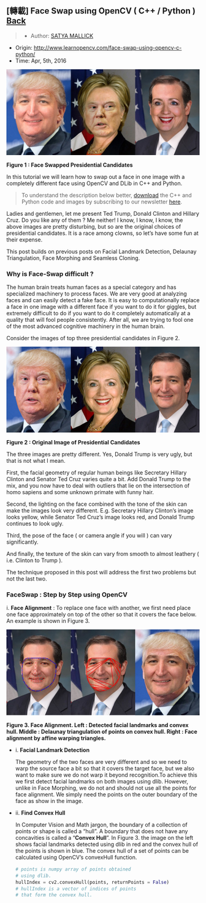 ## [轉載] Face Swap using OpenCV ( C++ / Python ) [Back](./../post.md)

> - Author: [SATYA MALLICK](http://www.learnopencv.com/about/)
- Origin: http://www.learnopencv.com/face-swap-using-opencv-c-python/
- Time: Apr, 5th, 2016

![](./1.jpg)

**Figure 1 : Face Swapped Presidential Candidates**

In this tutorial we will learn how to swap out a face in one image with a completely different face using OpenCV and DLib in C++ and Python.

> To understand the description below better, [download](http://www.learnopencv.com/face-swap-using-opencv-c-python/#download) the C++ and Python code and images by subscribing to our newsletter [here](http://www.learnopencv.com/face-swap-using-opencv-c-python/#download).

Ladies and gentlemen, let me present Ted Trump, Donald Clinton and Hillary Cruz. Do you like any of them ? Me neither! I know, I know, I know, the above images are pretty disturbing, but so are the original choices of presidential candidates. It is a race among clowns, so let’s have some fun at their expense.

This post builds on previous posts on Facial Landmark Detection, Delaunay Triangulation, Face Morphing and Seamless Cloning.

### Why is Face-Swap difficult ?

The human brain treats human faces as a special category and has specialized machinery to process faces. We are very good at analyzing faces and can easily detect a fake face. It is easy to computationally replace a face in one image with a different face if you want to do it for giggles, but extremely difficult to do if you want to do it completely automatically at a quality that will fool people consistently. After all, we are trying to fool one of the most advanced cognitive machinery in the human brain.

Consider the images of top three presidential candidates in Figure 2.

![](./2.jpg)

**Figure 2 : Original Image of Presidential Candidates**

The three images are pretty different. Yes, Donald Trump is very ugly, but that is not what I mean.

First, the facial geometry of regular human beings like Secretary Hillary Clinton and Senator Ted Cruz varies quite a bit. Add Donald Trump to the mix, and you now have to deal with outliers that lie on the intersection of homo sapiens and some unknown primate with funny hair.

Second, the lighting on the face combined with the tone of the skin can make the images look very different. E.g. Secretary Hillary Clinton’s image looks yellow, while Senator Ted Cruz’s image looks red, and Donald Trump continues to look ugly.

Third, the pose of the face ( or camera angle if you will ) can vary significantly.

And finally, the texture of the skin can vary from smooth to almost leathery ( i.e. Clinton to Trump ).

The technique proposed in this post will address the first two problems but not the last two.

### FaceSwap : Step by Step using OpenCV

i. **Face Alignment** : To replace one face with another, we first need place one face approximately on top of the other so that it covers the face below. An example is shown in Figure 3.

![](./3.jpg)

**Figure 3. Face Alignment. Left : Detected facial landmarks and convex hull. Middle : Delaunay triangulation of points on convex hull. Right : Face alignment by affine warping triangles.**

- i. **Facial Landmark Detection** 

    The geometry of the two faces are very different and so we need  to warp the source face a bit so that it covers the target face, but we also want to make sure we do not warp it beyond recognition.To achieve this we first detect facial landmarks on both images using dlib. However, unlike in Face Morphing, we do not and should not use all the points for face alignment. We simply need the points on the outer boundary of the face as show in the image. 
    
- ii. **Find Convex Hull**

    In Computer Vision and Math jargon, the boundary of a collection of points or shape is called a “hull”. A boundary that does not have any concavities is called a “**Convex Hull**”. In Figure 3. the image on the left shows facial landmarks detected using dlib in red and the convex hull of the points is shown in blue. The convex hull of a set of points can be calculated using OpenCV’s convexHull function.

    ```py
    # points is numpy array of points obtained 
    # using dlib.
    hullIndex = cv2.convexHull(points, returnPoints = False)
    # hullIndex is a vector of indices of points 
    # that form the convex hull. 
    ```